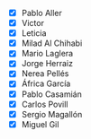 - [x] Pablo Aller
- [x] Victor
- [x] Leticia
- [X] Milad Al Chihabi
- [X] Mario Laglera
- [X] Jorge Herraiz
- [X] Nerea Pellés
- [X] África García
- [X] Pablo Casamián
- [x] Carlos Povill
- [x] Sergio Magallón
- [x] Miguel Gil
